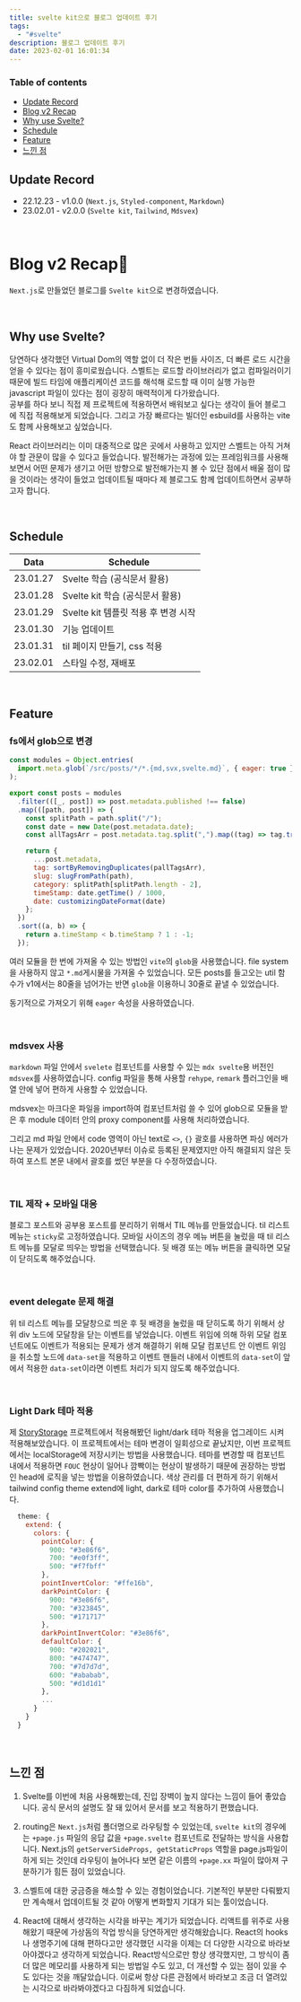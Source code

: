 ```yaml
---
title: svelte kit으로 블로그 업데이트 후기
tags:
  - "#svelte"
description: 블로그 업데이트 후기
date: 2023-02-01 16:01:34
---
```


### Table of contents

- [Update Record](https://github.com/h-alex2/h-blog#update-record)
- [Blog v2 Recap](https://github.com/h-alex2/h-blog#blog-v2-recap)
- [Why use Svelte?](https://github.com/h-alex2/h-blog#why-use-svelte)
- [Schedule](https://github.com/h-alex2/h-blog#schedule)
- [Feature](https://github.com/h-alex2/h-blog#feature)
- [느낀 점](https://github.com/h-alex2/h-blog#%EB%8A%90%EB%82%80-%EC%A0%90)

## Update Record

- 22.12.23 - v1.0.0 (`Next.js`, `Styled-component`, `Markdown`)
- 23.02.01 - v2.0.0 (`Svelte kit`, `Tailwind`, `Mdsvex`)

<br />

# Blog v2 Recap🚀

`Next.js`로 만들었던 블로그를 `Svelte kit`으로 변경하였습니다.  

<br />

## Why use Svelte?

당연하다 생각했던 Virtual Dom의 역할 없이 더 작은 번들 사이즈, 더 빠른 로드 시간을 얻을 수 있다는 점이 흥미로웠습니다. 스벨트는 로드할 라이브러리가 없고 컴파일러이기 때문에 빌드 타임에 애플리케이션 코드를 해석해 로드할 때 이미 실행 가능한 javascript 파일이 있다는 점이 굉장히 매력적이게 다가왔습니다.  
공부를 하다 보니 직접 제 프로젝트에 적용하면서 배워보고 싶다는 생각이 들어 블로그에 직접 적용해보게 되었습니다.
그리고 가장 빠르다는 빌더인 esbuild를 사용하는 vite도 함께 사용해보고 싶었습니다. 

React 라이브러리는 이미 대중적으로 많은 곳에서 사용하고 있지만 스벨트는 아직 거쳐야 할 관문이 많을 수 있다고 들었습니다. 발전해가는 과정에 있는 프레임워크를 사용해보면서 어떤 문제가 생기고 어떤 방향으로 발전해가는지 볼 수 있단 점에서 배울 점이 많을 것이라는 생각이 들었고 업데이트될 때마다 제 블로그도 함께 업데이트하면서 공부하고자 합니다.

<br />

## Schedule

| Data     | Schedule                            |
| -------- | ----------------------------------- |
| 23.01.27 | Svelte 학습 (공식문서 활용)         |
| 23.01.28 | Svelte kit 학습 (공식문서 활용)     |
| 23.01.29 | Svelte kit 템플릿 적용 후 변경 시작 |
| 23.01.30 | 기능 업데이트                       |
| 23.01.31 | til 페이지 만들기, css 적용         |
| 23.02.01 | 스타일 수정, 재배포                 |

<br />

## Feature

### fs에서 glob으로 변경

```js
const modules = Object.entries(
  import.meta.glob(`/src/posts/*/*.{md,svx,svelte.md}`, { eager: true })
);

export const posts = modules
  .filter(([_, post]) => post.metadata.published !== false)
  .map(([path, post]) => {
    const splitPath = path.split("/");
    const date = new Date(post.metadata.date);
    const allTagsArr = post.metadata.tag.split(",").map((tag) => tag.trim());

    return {
      ...post.metadata,
      tag: sortByRemovingDuplicates(pallTagsArr),
      slug: slugFromPath(path),
      category: splitPath[splitPath.length - 2],
      timeStamp: date.getTime() / 1000,
      date: customizingDateFormat(date)
    };
  })
  .sort((a, b) => {
    return a.timeStamp < b.timeStamp ? 1 : -1;
  });
```
여러 모듈을 한 번에 가져올 수 있는 방법인 `vite`의 `glob`을 사용했습니다. file system을 사용하지 않고 `*.md`게시물을 가져올 수 있었습니다. 모든 posts를 들고오는 util 함수가 v1에서는 80줄을 넘어가는 반면 `glob`을 이용하니 30줄로 끝낼 수 있었습니다.

동기적으로 가져오기 위해 `eager` 속성을 사용하였습니다.

<br />

### mdsvex 사용

`markdown` 파일 안에서 `svelete` 컴포넌트를 사용할 수 있는 `mdx svelte`용 버전인 `mdsvex`를 사용하였습니다. config 파일을 통해 사용할 `rehype`, `remark` 플러그인을 배열 안에 넣어 편하게 사용할 수 있었습니다.

mdsvex는 마크다운 파일을 import하여 컴포넌트처럼 쓸 수 있어 glob으로 모듈을 받은 후 module 데이터 안의 proxy component를 사용해 처리하였습니다.

그리고 md 파일 안에서 code 영역이 아닌 text로 `<>`, `{}` 괄호를 사용하면 파싱 에러가 나는 문제가 있었습니다. 2020년부터 이슈로 등록된 문제였지만 아직 해결되지 않은 듯 하여 포스트 본문 내에서 괄호를 썼던 부분을 다 수정하였습니다.

<br />

### TIL 제작 + 모바일 대응

블로그 포스트와 공부용 포스트를 분리하기 위해서 TIL 메뉴를 만들었습니다. til 리스트 메뉴는 `sticky`로 고정하였습니다. 모바일 사이즈의 경우 메뉴 버튼을 눌렀을 때 til 리스트 메뉴를 모달로 띄우는 방법을 선택했습니다. 뒷 배경 또는 메뉴 버튼을 클릭하면 모달이 닫히도록 해주었습니다.

<!-- <img src="./static/readme/modal-preview.png" alt="modal"> -->

<br />

### event delegate 문제 해결

위 til 리스트 메뉴를 모달창으로 띄운 후 뒷 배경을 눌렀을 때 닫히도록 하기 위해서 상위 div 노드에 모달창을 닫는 이벤트를 넣었습니다. 이벤트 위임에 의해 하위 모달 컴포넌트에도 이벤트가 적용되는 문제가 생겨 해결하기 위해 모달 컴포넌트 안 이벤트 위임을 취소할 노드에 `data-set`을 적용하고 이벤트 핸들러 내에서 이벤트의 `data-set`이 앞에서 적용한 `data-set`이라면 이벤트 처리가 되지 않도록 해주었습니다.

<br />

### Light Dark 테마 적용

제 [StoryStorage](https://www.storystorage.me/) 프로젝트에서 적용해봤던 light/dark 테마 적용을 업그레이드 시켜 적용해보았습니다. 이 프로젝트에서는 테마 변경이 일회성으로 끝났지만, 이번 프로젝트에서는 localStorage에 저장시키는 방법을 사용했습니다. 테마를 변경할 때 컴포넌트 내에서 적용하면 `FOUC` 현상이 일어나 깜빡이는 현상이 발생하기 때문에 권장하는 방법인 head에 로직을 넣는 방법을 이용하였습니다.
색상 관리를 더 편하게 하기 위해서 tailwind config theme extend에 light, dark로 테마 color를 추가하여 사용했습니다.

```js
  theme: {
    extend: {
      colors: {
        pointColor: {
          900: "#3e86f6",
          700: "#e0f3ff",
          500: "#f7fbff"
        },
        pointInvertColor: "#ffe16b",
        darkPointColor: {
          900: "#3e86f6",
          700: "#323845",
          500: "#171717"
        },
        darkPointInvertColor: "#3e86f6",
        defaultColor: {
          900: "#202021",
          800: "#474747",
          700: "#7d7d7d",
          600: "#ababab",
          500: "#d1d1d1"
        },
        ...
      }
    }
  }
```

<br />

## 느낀 점

1. Svelte를 이번에 처음 사용해봤는데, 진입 장벽이 높지 않다는 느낌이 들어 좋았습니다. 공식 문서의 설명도 잘 돼 있어서 문서를 보고 적용하기 편했습니다.

2. routing은 `Next.js`처럼 폴더명으로 라우팅할 수 있었는데, `svelte kit`의 경우에는 `+page.js` 파일의 응답 값을 `+page.svelte` 컴포넌트로 전달하는 방식을 사용합니다. Next.js의 `getServerSideProps, getStaticProps` 역할을 page.js파일이 하게 되는 것인데 라우팅이 늘어나다 보면 같은 이름의 `+page.xx` 파일이 많아져 구분하기가 힘든 점이 있었습니다.

3. 스벨트에 대한 궁금증을 해소할 수 있는 경험이었습니다. 기본적인 부분만 다뤄봤지만 계속해서 업데이트될 것 같아 어떻게 변화할지 기대가 되는 툴이었습니다.

4. React에 대해서 생각하는 시각을 바꾸는 계기가 되었습니다. 리액트를 위주로 사용해왔기 때문에 가상돔의 작업 방식을 당연하게만 생각해왔습니다. React의 hooks나 생명주기에 대해 편하다고만 생각했던 시각을 이제는 더 다양한 시각으로 바라보아야겠다고 생각하게 되었습니다. React방식으로만 항상 생각했지만, 그 방식이 좀 더 많은 메모리를 사용하게 되는 방법일 수도 있고, 더 개선할 수 있는 점이 있을 수도 있다는 것을 깨달았습니다. 이로써 항상 다른 관점에서 바라보고 조금 더 열려있는 시각으로 바라봐야겠다고 다짐하게 되었습니다.

   <br />

